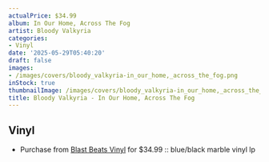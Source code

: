 ```yaml
---
actualPrice: $34.99
album: In Our Home, Across The Fog
artist: Bloody Valkyria
categories:
- Vinyl
date: '2025-05-29T05:40:20'
draft: false
images:
- /images/covers/bloody_valkyria-in_our_home,_across_the_fog.png
inStock: true
thumbnailImage: /images/covers/bloody_valkyria-in_our_home,_across_the_fog-thumb.png
title: Bloody Valkyria - In Our Home, Across The Fog
---
```


## Vinyl
* Purchase from [Blast Beats Vinyl](https://blastbeatsvinyl.com/products/bloody-valkyria-in-our-home-across-the-fog-blue-black-marble-vinyl-lp) for $34.99 :: blue/black marble vinyl lp
